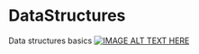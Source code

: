 # DataStructures
Data structures basics
[![IMAGE ALT TEXT HERE](https://img.youtube.com/vi/VBMGnAPfmsY/0.jpg)](https://www.youtube.com/watch?v=VBMGnAPfmsY)
